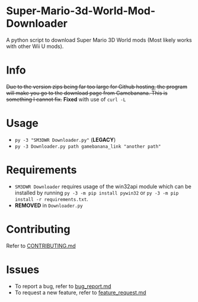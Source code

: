 # Super-Mario-3d-World-Mod-Downloader
A python script to download Super Mario 3D World mods (Most likely works with other Wii U mods).
# Info
~~Due to the version zips being far too large for Github hosting, the program will make you go to the download page from Gamebanana. This is something I cannot fix.~~
**Fixed** with use of `curl -L`
# Usage
- `py -3 "SM3DWR Downloader.py"` (**LEGACY**)
- `py -3 Downloader.py path gamebanana_link "another path"`
# Requirements
- `SM3DWR Downloader` requires usage of the win32api module which can be installed by running `py -3 -m pip install pywin32` or `py -3 -m pip install -r requirements.txt`.
- **REMOVED** in `Downloader.py`
# Contributing
Refer to [CONTRIBUTING.md](https://github.com/Lord-Giganticus/Super-Mario-3d-World-Repainted-Downloader/blob/main/CONTRIBUTING.md)
# Issues
* To report a bug, refer to [bug_report.md](https://github.com/Lord-Giganticus/Super-Mario-3d-World-Repainted-Downloader/blob/main/.github/ISSUE_TEMPLATE/bug_report.md)
* To request a new feature, refer to [feature_request.md](https://github.com/Lord-Giganticus/Super-Mario-3d-World-Repainted-Downloader/blob/main/.github/ISSUE_TEMPLATE/feature_request.md)
